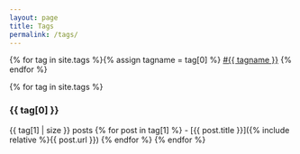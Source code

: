 ```yaml
---
layout: page
title: Tags
permalink: /tags/
---
```


{% for tag in site.tags %}{% assign tagname = tag[0] %} <a href="#{{ tagname }}" onclick="smoothscroll(event)">#{{ tagname }}</a> {% endfor %}

{% for tag in site.tags %}
<div id="{{ tag[0] }}"><h3>{{ tag[0] }}</h3></div>
{{ tag[1] | size }} posts
{% for post in tag[1] %}
- [{{ post.title }}]({% include relative %}{{ post.url }})
{% endfor %}
{% endfor %}

<script src="https://fastly.jsdelivr.net/gh/zichenstudio/smoothscroll.js/dist/smoothscroll.min.js"></script>
